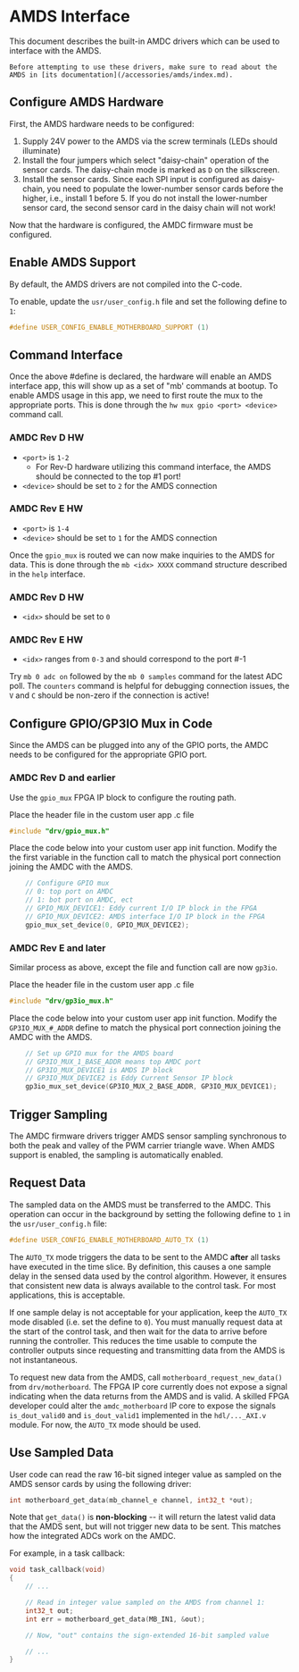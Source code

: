 # AMDS Interface

This document describes the built-in AMDC drivers which can be used to interface with the AMDS.

```{attention}
Before attempting to use these drivers, make sure to read about the AMDS in [its documentation](/accessories/amds/index.md).
```

## Configure AMDS Hardware

First, the AMDS hardware needs to be configured:

1. Supply 24V power to the AMDS via the screw terminals (LEDs should illuminate)
2. Install the four jumpers which select "daisy-chain" operation of the sensor cards. The daisy-chain mode is marked as `D` on the silkscreen.
3. Install the sensor cards. Since each SPI input is configured as daisy-chain, you need to populate the lower-number sensor cards before the higher, i.e., install 1 before 5. If you do not install the lower-number sensor card, the second sensor card in the daisy chain will not work!

Now that the hardware is configured, the AMDC firmware must be configured.

## Enable AMDS Support

By default, the AMDS drivers are not compiled into the C-code.

To enable, update the `usr/user_config.h` file and set the following define to `1`:

```C
#define USER_CONFIG_ENABLE_MOTHERBOARD_SUPPORT (1)
```
## Command Interface

Once the above #define is declared, the hardware will enable an AMDS interface app, this will show up as a set of "mb' commands at bootup. To enable AMDS usage in this app, we need to first route the mux to the appropriate ports. This is done through the `hw mux gpio <port> <device>` command call. 

### AMDC Rev D HW ###
* `<port>` is `1-2` 
    * For Rev-D hardware utilizing this command interface, the AMDS should be connected to the top #1 port!
* `<device>` should be set to `2` for the AMDS connection
    
### AMDC Rev E HW ###
* `<port>` is `1-4` 
* `<device>` should be set to `1` for the AMDS connection
    
Once the `gpio_mux` is routed we can now make inquiries to the AMDS for data. This is done through the `mb <idx> XXXX` command structure described in the `help` interface. 

### AMDC Rev D HW ###
*  `<idx>` should be set to `0`

### AMDC Rev E HW ###
*  `<idx>` ranges from  `0-3` and should correspond to the port #-1 

Try `mb 0 adc on` followed by the `mb 0 samples` command for the latest ADC poll. 
The `counters` command is helpful for debugging connection issues, the `V` and `C` should be non-zero if the connection is active!

## Configure GPIO/GP3IO Mux in Code

Since the AMDS can be plugged into any of the GPIO ports, the AMDC needs to be configured for the appropriate GPIO port.

### AMDC Rev D and earlier ###

Use the `gpio_mux` FPGA IP block to configure the routing path. 

Place the header file in the custom user app .c file

```C
#include "drv/gpio_mux.h"
```
Place the code below into your custom user app init function. Modify the the first variable in the function call to match the physical port connection joining the AMDC with the AMDS. 

```C
    // Configure GPIO mux
	// 0: top port on AMDC
    // 1: bot port on AMDC, ect
	// GPIO_MUX_DEVICE1: Eddy current I/O IP block in the FPGA
    // GPIO_MUX_DEVICE2: AMDS interface I/O IP block in the FPGA
	gpio_mux_set_device(0, GPIO_MUX_DEVICE2);
```

### AMDC Rev E and later ###

Similar process as above, except the file and function call are now `gp3io`. 

Place the header file in the custom user app .c file

```C
#include "drv/gp3io_mux.h"
```
Place the code below into your custom user app init function. Modify the `GP3IO_MUX_#_ADDR` define to match the physical port connection joining the AMDC with the AMDS. 

```C
    // Set up GPIO mux for the AMDS board
	// GP3IO_MUX_1_BASE_ADDR means top AMDC port
	// GP3IO_MUX_DEVICE1 is AMDS IP block
	// GP3IO_MUX_DEVICE2 is Eddy Current Sensor IP block
	gp3io_mux_set_device(GP3IO_MUX_2_BASE_ADDR, GP3IO_MUX_DEVICE1);
```

## Trigger Sampling

The AMDC firmware drivers trigger AMDS sensor sampling synchronous to both the peak and valley of the PWM carrier triangle wave.
When AMDS support is enabled, the sampling is automatically enabled.

## Request Data

The sampled data on the AMDS must be transferred to the AMDC.
This operation can occur in the background by setting the following define to `1` in the `usr/user_config.h` file:

```C
#define USER_CONFIG_ENABLE_MOTHERBOARD_AUTO_TX (1)
```

The `AUTO_TX` mode triggers the data to be sent to the AMDC **after** all tasks have executed in the time slice.
By definition, this causes a one sample delay in the sensed data used by the control algorithm.
However, it ensures that consistent new data is always available to the control task.
For most applications, this is acceptable.

If one sample delay is not acceptable for your application, keep the `AUTO_TX` mode disabled (i.e. set the define to `0`).
You must manually request data at the start of the control task, and then wait for the data to arrive before running the controller.
This reduces the time usable to compute the controller outputs since requesting and transmitting data from the AMDS is not instantaneous.

To request new data from the AMDS, call `motherboard_request_new_data()` from `drv/motherboard`.
The FPGA IP core currently does not expose a signal indicating when the data returns from the AMDS and is valid.
A skilled FPGA developer could alter the `amdc_motherboard` IP core to expose the signals `is_dout_valid0` and `is_dout_valid1` implemented in the `hdl/..._AXI.v` module.
For now, the `AUTO_TX` mode should be used.

## Use Sampled Data

User code can read the raw 16-bit signed integer value as sampled on the AMDS sensor cards by using the following driver:

```C
int motherboard_get_data(mb_channel_e channel, int32_t *out);
```

Note that `get_data()` is **non-blocking** -- it will return the latest valid data that the AMDS sent, but will not trigger new data to be sent.
This matches how the integrated ADCs work on the AMDC.

For example, in a task callback:

```C
void task_callback(void)
{
    // ...

    // Read in integer value sampled on the AMDS from channel 1:
    int32_t out;
    int err = motherboard_get_data(MB_IN1, &out);

    // Now, "out" contains the sign-extended 16-bit sampled value

    // ...
}
```
